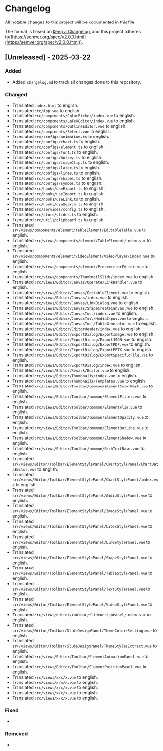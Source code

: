 # Changelog

All notable changes to this project will be documented in this file.

The format is based on [Keep a Changelog](https://keepachangelog.com/en/1.0.0/),
and this project adheres to([https://semver.org/spec/v2.0.0.html](https://semver.org/spec/v2.0.0.html)).

## [Unreleased] - 2025-03-22

### Added
- Added `changelog.md` to track all changes done to this repository.

### Changed
- Translated `index.html` to english.
- Translated `src/App.vue` to english.
- Translated `src/components/ColorPicker/index.vue` to english.
- Translated `src/components/LaTeXEditor/index.vue` to english.
- Translated `src/components/OutlineEditor.vue` to english.
- Translated `src/components/Select.vue` to english.
- Translated `src/configs/animation.ts` to english.
- Translated `src/configs/chart.ts` to english.
- Translated `src/configs/element.ts` to english.
- Translated `src/configs/font.ts` to english.
- Translated `src/configs/hotkey.ts` to english.
- Translated `src/configs/imageClip.ts` to english.
- Translated `src/configs/latex.ts` to english.
- Translated `src/configs/lines.ts` to english.
- Translated `src/configs/shapes.ts` to english.
- Translated `src/configs/symbol.ts` to english.
- Translated `src/hooks/useExport.ts` to english.
- Translated `src/hooks/useImport.ts` to english.
- Translated `src/hooks/useLink.ts` to english.
- Translated `src/hooks/useSearch.ts` to english.
- Translated `src/services/config.ts` to english.
- Translated `src/store/slides.ts` to english.
- Translated `src/utils/clipboard.ts` to english.
- Translated `src/views/components/element/TableElement/EditableTable.vue` to english.
- Translated `src/views/components/element/TableElement/index.vue` to english.
- Translated `src/views/components/element/VideoElement/VideoPlayer/index.vue` to english.
- Translated `src/views/components/element/ProsemirrorEditor.vue` to english.
- Translated `src/views/components/ThumbnailSlide/index.vue` to english.
- Translated `src/views/Editor/Canvas/Operate/LinkHandler.vue` to english.
- Translated `src/views/Editor/Canvas/EditableElement.vue` to english.
- Translated `src/views/Editor/Canvas/index.vue` to english.
- Translated `src/views/Editor/Canvas/LinkDialog.vue` to english.
- Translated `src/views/Editor/Canvas/ShapeCreateCanvas.vue` to english.
- Translated `src/views/Editor/CanvasTool/index.vue` to english.
- Translated `src/views/Editor/CanvasTool/MediaInput.vue` to english.
- Translated `src/views/Editor/CanvasTool/TableGenerator.vue` to english.
- Translated `src/views/Editor/EditorHeader/index.vue` to english.
- Translated `src/views/Editor/ExportDialog/ExportImage.vue` to english.
- Translated `src/views/Editor/ExportDialog/ExportJSON.vue` to english.
- Translated `src/views/Editor/ExportDialog/ExportPDF.vue` to english.
- Translated `src/views/Editor/ExportDialog/ExportPPTX.vue` to english.
- Translated `src/views/Editor/ExportDialog/ExportSpecificFile.vue` to english.
- Translated `src/views/Editor/ExportDialog/index.vue` to english.
- Translated `src/views/Editor/Remark/Editor.vue` to english.
- Translated `src/views/Editor/Thumbnails/index.vue` to english.
- Translated `src/views/Editor/Thumbnails/Templates.vue` to english.
- Translated `src/views/Editor/Toolbar/common/ElementColorMask.vue` to english.
- Translated `src/views/Editor/Toolbar/common/ElementFilter.vue` to english.
- Translated `src/views/Editor/Toolbar/common/ElementFlip.vue` to english.
- Translated `src/views/Editor/Toolbar/common/ElementOpacity.vue` to english.
- Translated `src/views/Editor/Toolbar/common/ElementOutline.vue` to english.
- Translated `src/views/Editor/Toolbar/common/ElementShadow.vue` to english.
- Translated `src/views/Editor/Toolbar/common/RichTextBase.vue` to english.
- Translated `src/views/Editor/Toolbar/ElementStylePanel/ChartStylePanel/ChartDataEditor.vue` to english.
- Translated `src/views/Editor/Toolbar/ElementStylePanel/ChartStylePanel/index.vue` to english.
- Translated `src/views/Editor/Toolbar/ElementStylePanel/AudioStylePanel.vue` to english.
- Translated `src/views/Editor/Toolbar/ElementStylePanel/ImageStylePanel.vue` to english.
- Translated `src/views/Editor/Toolbar/ElementStylePanel/LatexStylePanel.vue` to english.
- Translated `src/views/Editor/Toolbar/ElementStylePanel/LineStylePanel.vue` to english.
- Translated `src/views/Editor/Toolbar/ElementStylePanel/ShapeStylePanel.vue` to english.
- Translated `src/views/Editor/Toolbar/ElementStylePanel/TableStylePanel.vue` to english.
- Translated `src/views/Editor/Toolbar/ElementStylePanel/TextStylePanel.vue` to english.
- Translated `src/views/Editor/Toolbar/ElementStylePanel/VideoStylePanel.vue` to english.
- Translated `src/views/Editor/Toolbar/SlideDesignPanel/index.vue` to english.
- Translated `src/views/Editor/Toolbar/SlideDesignPanel/ThemeColorsSetting.vue` to english.
- Translated `src/views/Editor/Toolbar/SlideDesignPanel/ThemeStylesExtract.vue` to english.
- Translated `src/views/Editor/Toolbar/ElementAnimationPanel.vue` to english.
- Translated `src/views/Editor/Toolbar/ElementPositionPanel.vue` to english.
- Translated `src/views/x/x/x.vue` to english.
- Translated `src/views/x/x/x.vue` to english.
- Translated `src/views/x/x/x.vue` to english.
- Translated `src/views/x/x/x.vue` to english.
- Translated `src/views/x/x/x.vue` to english.



### Fixed
- 

### Removed
- 


